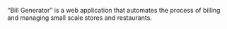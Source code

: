 “Bill Generator” is a web application that automates the process of billing and managing small scale stores and restaurants.
